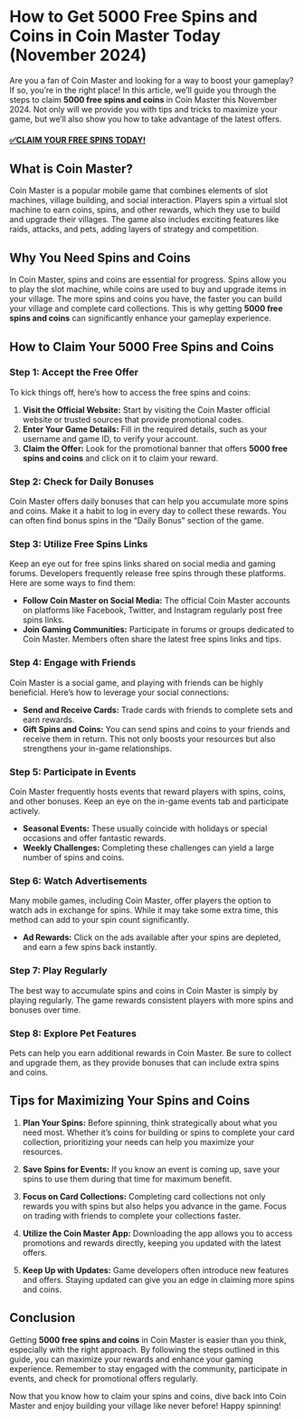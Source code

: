 # How to Get 5000 Free Spins and Coins in Coin Master Today (November 2024)

Are you a fan of Coin Master and looking for a way to boost your gameplay? If so, you’re in the right place! In this article, we’ll guide you through the steps to claim **5000 free spins and coins** in Coin Master this November 2024. Not only will we provide you with tips and tricks to maximize your game, but we’ll also show you how to take advantage of the latest offers.

#### [✅CLAIM YOUR FREE SPINS TODAY!](https://edris2025.github.io/spins/)

## What is Coin Master?

Coin Master is a popular mobile game that combines elements of slot machines, village building, and social interaction. Players spin a virtual slot machine to earn coins, spins, and other rewards, which they use to build and upgrade their villages. The game also includes exciting features like raids, attacks, and pets, adding layers of strategy and competition.

## Why You Need Spins and Coins

In Coin Master, spins and coins are essential for progress. Spins allow you to play the slot machine, while coins are used to buy and upgrade items in your village. The more spins and coins you have, the faster you can build your village and complete card collections. This is why getting **5000 free spins and coins** can significantly enhance your gameplay experience.

## How to Claim Your 5000 Free Spins and Coins

### Step 1: Accept the Free Offer

To kick things off, here’s how to access the free spins and coins:

1. **Visit the Official Website:** Start by visiting the Coin Master official website or trusted sources that provide promotional codes.
2. **Enter Your Game Details:** Fill in the required details, such as your username and game ID, to verify your account.
3. **Claim the Offer:** Look for the promotional banner that offers **5000 free spins and coins** and click on it to claim your reward.

### Step 2: Check for Daily Bonuses

Coin Master offers daily bonuses that can help you accumulate more spins and coins. Make it a habit to log in every day to collect these rewards. You can often find bonus spins in the “Daily Bonus” section of the game.

### Step 3: Utilize Free Spins Links

Keep an eye out for free spins links shared on social media and gaming forums. Developers frequently release free spins through these platforms. Here are some ways to find them:

- **Follow Coin Master on Social Media:** The official Coin Master accounts on platforms like Facebook, Twitter, and Instagram regularly post free spins links.
- **Join Gaming Communities:** Participate in forums or groups dedicated to Coin Master. Members often share the latest free spins links and tips.

### Step 4: Engage with Friends

Coin Master is a social game, and playing with friends can be highly beneficial. Here’s how to leverage your social connections:

- **Send and Receive Cards:** Trade cards with friends to complete sets and earn rewards.
- **Gift Spins and Coins:** You can send spins and coins to your friends and receive them in return. This not only boosts your resources but also strengthens your in-game relationships.

### Step 5: Participate in Events

Coin Master frequently hosts events that reward players with spins, coins, and other bonuses. Keep an eye on the in-game events tab and participate actively. 

- **Seasonal Events:** These usually coincide with holidays or special occasions and offer fantastic rewards.
- **Weekly Challenges:** Completing these challenges can yield a large number of spins and coins.

### Step 6: Watch Advertisements

Many mobile games, including Coin Master, offer players the option to watch ads in exchange for spins. While it may take some extra time, this method can add to your spin count significantly. 

- **Ad Rewards:** Click on the ads available after your spins are depleted, and earn a few spins back instantly.

### Step 7: Play Regularly

The best way to accumulate spins and coins in Coin Master is simply by playing regularly. The game rewards consistent players with more spins and bonuses over time. 

### Step 8: Explore Pet Features

Pets can help you earn additional rewards in Coin Master. Be sure to collect and upgrade them, as they provide bonuses that can include extra spins and coins.

## Tips for Maximizing Your Spins and Coins

1. **Plan Your Spins:** Before spinning, think strategically about what you need most. Whether it’s coins for building or spins to complete your card collection, prioritizing your needs can help you maximize your resources.
  
2. **Save Spins for Events:** If you know an event is coming up, save your spins to use them during that time for maximum benefit.

3. **Focus on Card Collections:** Completing card collections not only rewards you with spins but also helps you advance in the game. Focus on trading with friends to complete your collections faster.

4. **Utilize the Coin Master App:** Downloading the app allows you to access promotions and rewards directly, keeping you updated with the latest offers.

5. **Keep Up with Updates:** Game developers often introduce new features and offers. Staying updated can give you an edge in claiming more spins and coins.

## Conclusion

Getting **5000 free spins and coins** in Coin Master is easier than you think, especially with the right approach. By following the steps outlined in this guide, you can maximize your rewards and enhance your gaming experience. Remember to stay engaged with the community, participate in events, and check for promotional offers regularly. 

Now that you know how to claim your spins and coins, dive back into Coin Master and enjoy building your village like never before! Happy spinning!
